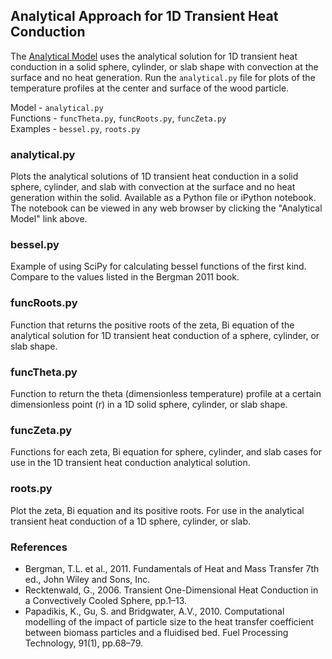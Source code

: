 ## Analytical Approach for 1D Transient Heat Conduction

The [Analytical Model](#) uses the analytical solution for 1D transient heat conduction in a solid sphere, cylinder, or slab shape with convection at the surface and no heat generation. Run the `analytical.py` file for plots of the temperature profiles at the center and surface of the wood particle.  

Model - `analytical.py`  
Functions - `funcTheta.py`, `funcRoots.py`, `funcZeta.py`  
Examples - `bessel.py`, `roots.py`  

### analytical.py
Plots the analytical solutions of 1D transient heat conduction in a solid sphere, cylinder, and slab with convection at the surface and no heat generation within the solid. Available as a Python file or iPython notebook. The notebook can be viewed in any web browser by clicking the "Analytical Model" link above.

### bessel.py
Example of using SciPy for calculating bessel functions of the first kind. Compare to the values listed in the Bergman 2011 book.

### funcRoots.py
Function that returns the positive roots of the zeta, Bi equation of the analytical solution for 1D transient heat conduction of a sphere, cylinder, or slab shape.

### funcTheta.py
Function to return the theta (dimensionless temperature) profile at a certain dimensionless point (r) in a 1D solid sphere, cylinder, or slab shape.

### funcZeta.py
Functions for each zeta, Bi equation for sphere, cylinder, and slab cases for use in the 1D transient heat conduction analytical solution.

### roots.py
Plot the zeta, Bi equation and its positive roots. For use in the analytical transient heat conduction of a 1D sphere, cylinder, or slab.

### References
* Bergman, T.L. et al., 2011. Fundamentals of Heat and Mass Transfer 7th ed., John Wiley and Sons, Inc.
* Recktenwald, G., 2006. Transient One-Dimensional Heat Conduction in a Convectively Cooled Sphere, pp.1–13.
* Papadikis, K., Gu, S. and Bridgwater, A.V., 2010. Computational modelling of the impact of particle size to the heat transfer coefficient between biomass particles and a fluidised bed. Fuel Processing Technology, 91(1), pp.68–79.

